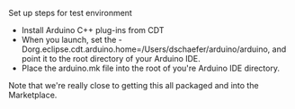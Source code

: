 Set up steps for test environment

- Install Arduino C++ plug-ins from CDT
- When you launch, set the -Dorg.eclipse.cdt.arduino.home=/Users/dschaefer/arduino/arduino,
and point it to the root directory of your Arduino IDE.
- Place the arduino.mk file into the root of you're Arduino IDE directory.

Note that we're really close to getting this all packaged and into the Marketplace.